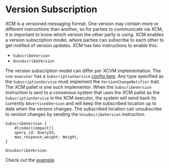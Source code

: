 # Version Subscription
XCM is a versioned messaging format. One version may contain more or different instructions than another, so for parties to communicate via XCM, it is important to know which version the other party is using. XCM enables a version subscription model, where parties can subscribe to each other to get notified of version updates. XCM has two instructions to enable this:
- `SubscribeVersion`
- `UnsubscribeVersion`

The version subscription model can differ per XCVM implementation. 
The `xcm-executor` has a `SubscriptionService` [config item](../executor_config/README.md). 
Any type specified as the `SubscriptionService` must implement the `VersionChangeNotifier` trait. 
The XCM pallet is one such implementor.
When the `SubscribeVersion` instruction is sent to a consensus system that uses the XCM pallet as the `SubscriptionService` in the XCM executor, the system will send back its currently `AdvertisedVersion` and will keep the subscribed location up to date when the version changes. 
The subscribed location can unsubscribe to version changes by sending the `UnsubscribeVersion` instruction.

```rust,noplayground
SubscribeVersion {
    #[codec(compact)]
    query_id: QueryId,
    max_response_weight: Weight,
}

UnsubscribeVersion
```

Check out the [example](TODO).


